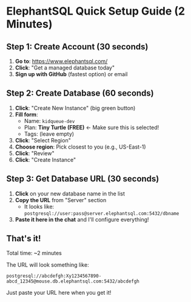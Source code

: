 # ElephantSQL Quick Setup Guide (2 Minutes)

## Step 1: Create Account (30 seconds)
1. **Go to**: https://www.elephantsql.com/
2. **Click**: "Get a managed database today"
3. **Sign up with GitHub** (fastest option) or email

## Step 2: Create Database (60 seconds)
1. **Click**: "Create New Instance" (big green button)
2. **Fill form**:
   - Name: `kidqueue-dev`
   - Plan: **Tiny Turtle (FREE)** ← Make sure this is selected!
   - Tags: (leave empty)
3. **Click**: "Select Region"
4. **Choose region**: Pick closest to you (e.g., US-East-1)
5. **Click**: "Review"
6. **Click**: "Create Instance"

## Step 3: Get Database URL (30 seconds)
1. **Click** on your new database name in the list
2. **Copy the URL** from "Server" section
   - It looks like: `postgresql://user:pass@server.elephantsql.com:5432/dbname`
3. **Paste it here in the chat** and I'll configure everything!

## That's it! 
Total time: ~2 minutes

The URL will look something like:
```
postgresql://abcdefgh:Xy1234567890-abcd_12345@mouse.db.elephantsql.com:5432/abcdefgh
```

Just paste your URL here when you get it!